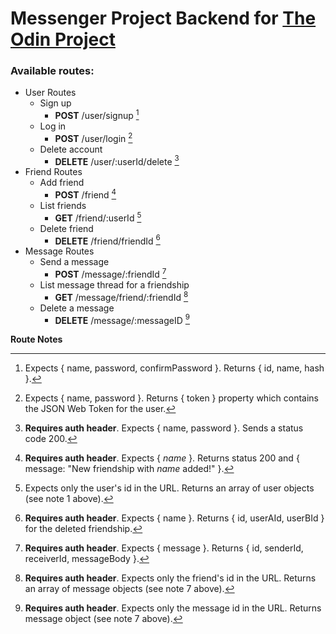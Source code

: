 # Messenger Project Backend for [The Odin Project](https://www.theodinproject.com)

### Available routes:

- User Routes
  - Sign up
    - **POST** /user/signup [^1]
  - Log in
    - **POST** /user/login [^2]
  - Delete account
    - **DELETE** /user/:userId/delete [^3]
- Friend Routes
  - Add friend
    - **POST** /friend [^4]
  - List friends
    - **GET** /friend/:userId [^5]
  - Delete friend
    - **DELETE** /friend/friendId [^6]
- Message Routes
  - Send a message
    - **POST** /message/:friendId [^7]
  - List message thread for a friendship
    - **GET** /message/friend/:friendId [^8]
  - Delete a message
    - **DELETE** /message/:messageID [^9]

**Route Notes**
[^1]: Expects { name, password, confirmPassword }. Returns { id, name, hash }.
[^2]: Expects { name, password }. Returns { token } property which contains the JSON Web Token for the user.
[^3]: **Requires auth header**. Expects { name, password }. Sends a status code 200.
[^4]: **Requires auth header**. Expects { _name_ }. Returns status 200 and { message: "New friendship with _name_ added!" }.
[^5]: Expects only the user's id in the URL. Returns an array of user objects (see note 1 above).
[^6]: **Requires auth header**. Expects { name }. Returns { id, userAId, userBId } for the deleted friendship.
[^7]: **Requires auth header**. Expects { message }. Returns { id, senderId, receiverId, messageBody }.
[^8]: **Requires auth header**. Expects only the friend's id in the URL. Returns an array of message objects (see note 7 above).
[^9]: **Requires auth header**. Expects only the message id in the URL. Returns message object (see note 7 above).

